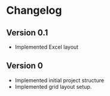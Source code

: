 # Changelog

## Version 0.1

* Implemented Excel layout

## Version 0

* Implemented initial project structure
* Implemented grid layout setup.
